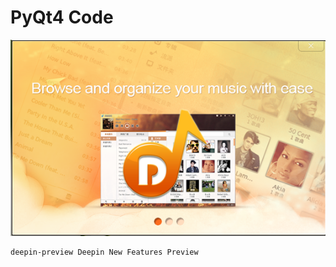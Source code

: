 PyQt4 Code
===============

![photo01](./screenshots/deepin-preview.png)

	deepin-preview Deepin New Features Preview 


